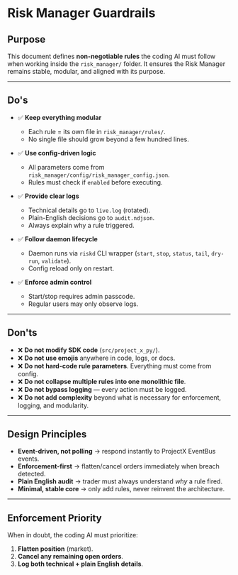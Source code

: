 # Risk Manager Guardrails

## Purpose

This document defines **non-negotiable rules** the coding AI must follow when working inside the `risk_manager/` folder. It ensures the Risk Manager remains stable, modular, and aligned with its purpose.

---

## Do's

* ✅ **Keep everything modular**

  * Each rule = its own file in `risk_manager/rules/`.
  * No single file should grow beyond a few hundred lines.

* ✅ **Use config-driven logic**

  * All parameters come from `risk_manager/config/risk_manager_config.json`.
  * Rules must check if `enabled` before executing.

* ✅ **Provide clear logs**

  * Technical details go to `live.log` (rotated).
  * Plain-English decisions go to `audit.ndjson`.
  * Always explain why a rule triggered.

* ✅ **Follow daemon lifecycle**

  * Daemon runs via `riskd` CLI wrapper (`start`, `stop`, `status`, `tail`, `dry-run`, `validate`).
  * Config reload only on restart.

* ✅ **Enforce admin control**

  * Start/stop requires admin passcode.
  * Regular users may only observe logs.

---

## Don'ts

* ❌ **Do not modify SDK code** (`src/project_x_py/`).
* ❌ **Do not use emojis** anywhere in code, logs, or docs.
* ❌ **Do not hard-code rule parameters**. Everything must come from config.
* ❌ **Do not collapse multiple rules into one monolithic file**.
* ❌ **Do not bypass logging** — every action must be logged.
* ❌ **Do not add complexity** beyond what is necessary for enforcement, logging, and modularity.

---

## Design Principles

* **Event-driven, not polling** → respond instantly to ProjectX EventBus events.
* **Enforcement-first** → flatten/cancel orders immediately when breach detected.
* **Plain English audit** → trader must always understand *why* a rule fired.
* **Minimal, stable core** → only add rules, never reinvent the architecture.

---

## Enforcement Priority

When in doubt, the coding AI must prioritize:

1. **Flatten position** (market).
2. **Cancel any remaining open orders**.
3. **Log both technical + plain English details**.

